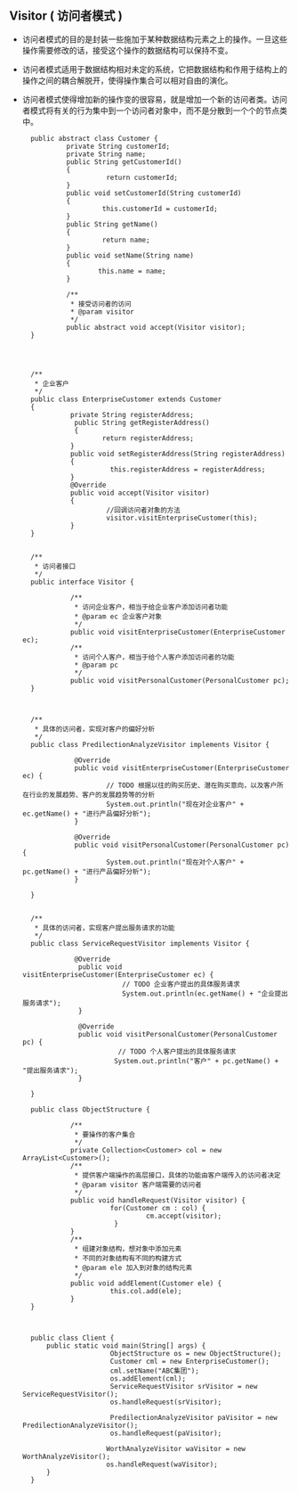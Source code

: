 ## Visitor ( 访问者模式 ) ##

* 访问者模式的目的是封装一些施加于某种数据结构元素之上的操作。一旦这些操作需要修改的话，接受这个操作的数据结构可以保持不变。
* 访问者模式适用于数据结构相对未定的系统，它把数据结构和作用于结构上的操作之间的耦合解脱开，使得操作集合可以相对自由的演化。
* 访问者模式使得增加新的操作变的很容易，就是增加一个新的访问者类。访问者模式将有关的行为集中到一个访问者对象中，而不是分散到一个个的节点类中。

	    
	    
	    public abstract class Customer {
	             private String customerId;
	             private String name;
	             public String getCustomerId() 
	             {
	                       return customerId;
	             }
	             public void setCustomerId(String customerId) 
	             {
	                      this.customerId = customerId;
	             }
	             public String getName() 
	             {
	                      return name;
	             }
	             public void setName(String name) 
	             {
	                     this.name = name;
	             }
	     
	             /**
	              * 接受访问者的访问
	              * @param visitor
	              */
	             public abstract void accept(Visitor visitor);
	    } 
	    
	    

	    
	    /**
	     * 企业客户
	     */
	    public class EnterpriseCustomer extends Customer 
	    {
	              private String registerAddress;
	               public String getRegisterAddress() 
	               {
	                      return registerAddress;
	              }
	              public void setRegisterAddress(String registerAddress) 
	              {
	                        this.registerAddress = registerAddress;
	              }
	              @Override
	              public void accept(Visitor visitor) 
	              {
	                       //回调访问者对象的方法
	                       visitor.visitEnterpriseCustomer(this);
	              }
	    }
	    
	    
	    /**
	     * 访问者接口
	     */
	    public interface Visitor {
	    
	              /**
	               * 访问企业客户，相当于给企业客户添加访问者功能
	               * @param ec 企业客户对象
	               */
	              public void visitEnterpriseCustomer(EnterpriseCustomer ec);
	              /**
	               * 访问个人客户，相当于给个人客户添加访问者的功能
	               * @param pc
	               */
	              public void visitPersonalCustomer(PersonalCustomer pc);
	    }
	    
	
	    
	    /**
	     * 具体的访问者，实现对客户的偏好分析
	     */
	    public class PredilectionAnalyzeVisitor implements Visitor {
	    
	               @Override
	               public void visitEnterpriseCustomer(EnterpriseCustomer ec) {
	                       // TODO 根据以往的购买历史、潜在购买意向，以及客户所在行业的发展趋势、客户的发展趋势等的分析
	                       System.out.println("现在对企业客户" + ec.getName() + "进行产品偏好分析");
	               }
	    
	               @Override
	               public void visitPersonalCustomer(PersonalCustomer pc) {
	                       System.out.println("现在对个人客户" + pc.getName() + "进行产品偏好分析");
	               }
	    
	    }
	    
	    
	    /**
	     * 具体的访问者，实现客户提出服务请求的功能
	     */
	    public class ServiceRequestVisitor implements Visitor {
	    
	               @Override
	                public void visitEnterpriseCustomer(EnterpriseCustomer ec) {
	                           // TODO 企业客户提出的具体服务请求
	                           System.out.println(ec.getName() + "企业提出服务请求");
	                }
	    
	                @Override
	                public void visitPersonalCustomer(PersonalCustomer pc) {
	                          // TODO 个人客户提出的具体服务请求
	                         System.out.println("客户" + pc.getName() + "提出服务请求");
	                }
	    
	    }
	    
	    public class ObjectStructure {
	    
	              /**
	               * 要操作的客户集合
	               */
	              private Collection<Customer> col = new ArrayList<Customer>();
	              /**
	               * 提供客户端操作的高层接口，具体的功能由客户端传入的访问者决定
	               * @param visitor 客户端需要的访问者
	               */
	              public void handleRequest(Visitor visitor) {
	                        for(Customer cm : col) {
	                                 cm.accept(visitor);
	                         }
	              }
	              /**
	               * 组建对象结构，想对象中添加元素
	               * 不同的对象结构有不同的构建方式
	               * @param ele 加入到对象的结构元素
	               */
	              public void addElement(Customer ele) {
	                        this.col.add(ele);
	              }
	    }
	    
	
	
	    public class Client {
	        public static void main(String[] args) {
	                        ObjectStructure os = new ObjectStructure();
	                        Customer cml = new EnterpriseCustomer();
	                        cml.setName("ABC集团");
	                        os.addElement(cml);
	                        ServiceRequestVisitor srVisitor = new ServiceRequestVisitor();
	                        os.handleRequest(srVisitor);
	      
	                        PredilectionAnalyzeVisitor paVisitor = new PredilectionAnalyzeVisitor();
	                        os.handleRequest(paVisitor);
	      
	                       WorthAnalyzeVisitor waVisitor = new WorthAnalyzeVisitor();
	                       os.handleRequest(waVisitor);
	        }
	    }